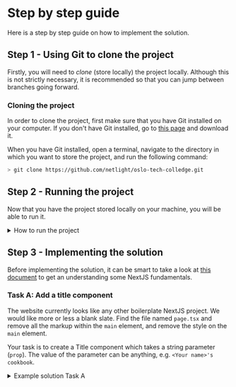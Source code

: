 # Step by step guide

Here is a step by step guide on how to implement the solution.

## Step 1 - Using Git to clone the project

Firstly, you will need to _clone_ (store locally) the project locally. Although this is not strictly necessary, it is recommended so that you can jump between branches going forward.

### Cloning the project

In order to clone the project, first make sure that you have Git installed on your computer. If you don't have Git installed, go to <a href="https://git-scm.com/">this page</a> and download it.

When you have Git installed, open a terminal, navigate to the directory in which you want to store the project, and run the following command:

```bash
> git clone https://github.com/netlight/oslo-tech-colledge.git
```

## Step 2 - Running the project

Now that you have the project stored locally on your machine, you will be able to run it.

<details>
<summary>How to run the project</summary> 
To run the project locally, you need a Javascript runtime. This is a piece of software your computer needs in order to treat Javascript more or less like a binary executable. NodeJS is the common Javascript runtime, and can be downloaded <a href="https://nodejs.org/en/download">here</a>.

```bash
> cd next-workshop
> npm install # or the shorthand 'npm i'
> npm run dev
```

</details>

## Step 3 - Implementing the solution

Before implementing the solution, it can be smart to take a look at [this document](next-intro.md) to get an understanding some NextJS fundamentals.

### Task A: Add a title component

The website currently looks like any other boilerplate NextJS project. We would like more or less a blank slate. Find the file named `page.tsx` and remove all the markup within the `main` element, and remove the style on the `main` element.

Your task is to create a Title component which takes a string parameter (`prop`). The value of the parameter can be anything, e.g. `<Your name>'s cookbook`.

<details>
<summary>Example solution  Task A</summary>

```jsx
interface TitleProps {
  text: string;
}

export default function ({ text }: TitleProps) {
  return (
    <div>
      <h1>{text}</h1>
    </div>
  );
}
```

```jsx
/* app/page.tsx */

import Title from './components/Title';

export default function Home() {
  const text = 'TechCollEDGE cookbook';

  return (
    <main>
      <Title title={text}></Title>
    </main>
  );
}
```

```jsx
/* app/page.tsx */

export default function Home() {
  return (
    <main>
      <h1>Your name</h1>
    </main>
  );
}
```

</details>
